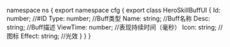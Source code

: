 namespace ns {
	export namespace cfg {
		export class HeroSkillBuffUI {
			Id: number;		//#ID
			Type: number;		//Buff类型
			Name: string;		//Buff名称
			Desc: string;		//Buff描述
			ViewTime: number;		//表现持续时间（毫秒）
			Icon: string;		//图标
			Effect: string;		//光效
		}
	}
}